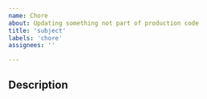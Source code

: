 ```yaml
---
name: Chore
about: Updating something not part of production code
title: 'subject'
labels: 'chore'
assignees: ''

---
```

## Description

<!-- Describe what chore you intend to perform and what components/operators/CTKs will be impacted (if any). -->


